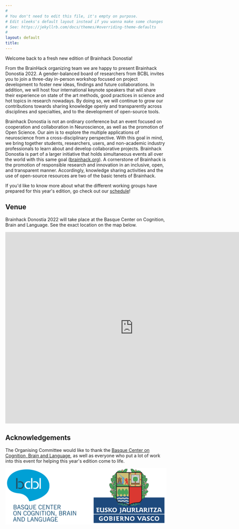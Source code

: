 ```yaml
---
#
# You don't need to edit this file, it's empty on purpose.
# Edit sleeks's default layout instead if you wanna make some changes
# See: https://jekyllrb.com/docs/themes/#overriding-theme-defaults
#
layout: default
title:
---
```


Welcome back to a fresh new edition of Brainhack Donostia!

From the BrainHack organizing team we are happy to present Brainhack Donostia 2022. A gender-balanced board of researchers from BCBL invites you to join a three-day in-person workshop focused on project development to foster new ideas, findings and future collaborations. In addition, we will host four international keynote speakers that will share their experience on state of the art methods, good practices in science and hot topics in research nowadays. By doing so, we will continue to grow our contributions towards sharing knowledge openly and transparently across disciplines and specialties, and to the development of open-source tools.

Brainhack Donostia is not an ordinary conference but an event focused on cooperation and collaboration in Neuroscience, as well as the promotion of Open Science. Our aim is to explore the multiple applications of neuroscience from a cross-disciplinary perspective. With this goal in mind, we bring together students, researchers, users, and non-academic industry professionals to learn about and develop collaborative projects. Brainhack Donostia is part of a larger initiative that holds simultaneous events all over the world with this same goal ([brainhack.org](https://brainhack.org)). A cornerstone of Brainhack is the promotion of responsible research and innovation in an inclusive, open, and transparent manner. Accordingly, knowledge sharing activities and the use of open-source resources are two of the basic tenets of Brainhack.

If you'd like to know more about what the different working groups have prepared for this year's edition, go check out our [schedule](https://brainhack-donostia.github.io/schedule/)!

<!-- ## Registration

Registration for Brainhack Donostia 2022 is **OPEN**!

This year's edition will be held online, which means it will be **completely free** for participants and we will be able to host people from all around the world, making this year's edition bigger, better, and even more inclusive than ever before!

<a href="https://brainhack-donostia.github.io/registration/" target="_blank"><img class="cta_button" src="assets/img/posts/CTAregister.jpg" alt=""></a> -->

## Venue

Brainhack Donostia 2022 will take place at the Basque Center on Cognition, Brain and Language. See the exact location on the map below.

<iframe src="https://www.google.com/maps/embed?pb=!1m18!1m12!1m3!1d2903.954908042903!2d-1.9883195479103615!3d43.29426598347979!2m3!1f0!2f0!3f0!3m2!1i1024!2i768!4f13.1!3m3!1m2!1s0xd51afe05db924a1%3A0xaa992e65461e64d7!2sBCBL%20-%20Basque%20Center%20on%20Cognition%2C%20Brain%20and%20Language!5e0!3m2!1ses!2ses!4v1662973101046!5m2!1ses!2ses" width="800" height="600" style="border:0;" allowfullscreen="" loading="lazy" referrerpolicy="no-referrer-when-downgrade"></iframe>

## Acknowledgements

The Organising Committee would like to thank the <a href="https://www.bcbl.eu/en" target="_blank">Basque Center on Cognition, Brain and Language</a>, as well as everyone who put a lot of work into this event for helping this year's edition come to life.

<a href="https://www.bcbl.eu/en" target="_blank"><img class="bcbl-logo cta_button" src="assets/img/posts/acknowledgements.png" alt=""></a>
